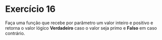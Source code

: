 # Exercício 16

Faça uma função que recebe por parâmetro um valor inteiro e positivo e retorna o valor lógico **Verdadeiro** caso o valor seja primo e **Falso** em caso contrário.
